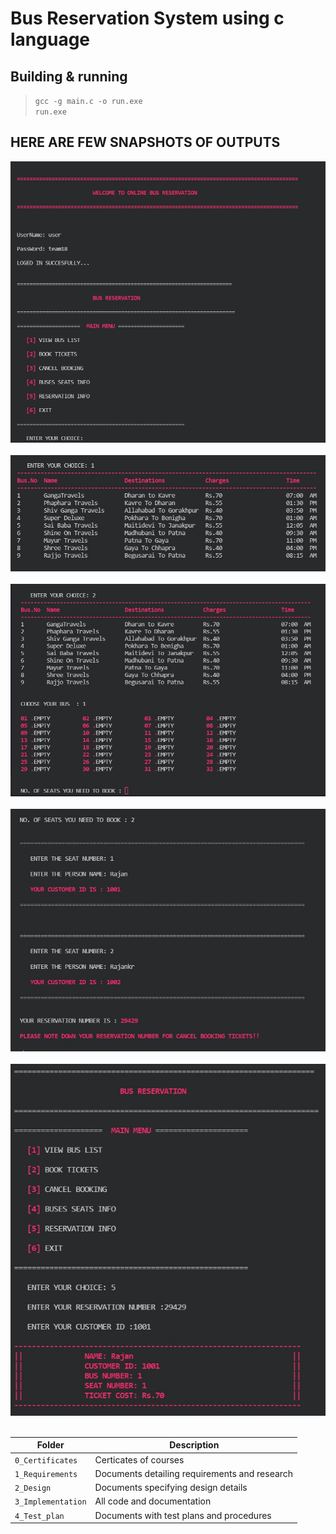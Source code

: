 # Bus Reservation System using c language

## Building & running
> `gcc -g main.c -o run.exe`  
> `run.exe`

## HERE ARE FEW SNAPSHOTS OF OUTPUTS

![LOGIN](images/login.jpg)
<br/>
<br/>
![BUSLISTS](images/buslists.jpg)
<br/>
<br/>
![BUS BOOKING](images/busbook1.jpg)
<br/>
<br/>
![BUS BOOKING](images/busbook2.jpg)
<br/>
<br/>
![image info](images/custID.jpg)
<br/>
<br/>


Folder             | Description
-------------------| -----------------------------------------
`0_Certificates`   | Certicates of courses
`1_Requirements`   | Documents detailing requirements and research
`2_Design`         | Documents specifying design details
`3_Implementation` | All code and documentation
`4_Test_plan`      | Documents with test plans and procedures

